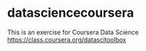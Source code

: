 datasciencecoursera
===================

This is an exercise for Coursera Data Science https://class.coursera.org/datascitoolbox
